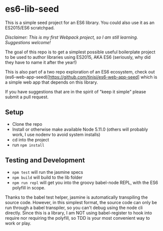 # es6-lib-seed

This is a simple seed project for an ES6 library. You could also use it as an ES2015/ES6 scratchpad.

_Disclaimer: This is my first Webpack project, so I am still learning. Suggestions welcome!_

The goal of this repo is to get a simplest possible useful boilerplate project to be used to author libraries using ES2015, AKA ES6 (seriously, why did they have to name it after the year!)

This is also part of a two repo exploration of an ES6 ecosystem, check out (es6-web-app-seed)[https://github.com/tinisi/es6-web-app-seed] which is a simple web app that depends on this library.

If you have suggestions that are in the spirit of "keep it simple" please submit a pull request.

## Setup

* Clone the repo
* Install or otherwise make available Node 5.11.0 (others will probably work, I use nodenv to avoid system installs)
* cd into the project
* run `npm install`

## Testing and Development

* `npm test` will run the jasmine specs
* `npm build` will build to the lib folder
* `npm run repl` will get you into the groovy babel-node REPL, with the ES6 polyfill in scope.

Thanks to the babel test helper, jasmine is automatically transpiling the source code. However, in this simplest format, the source code can only be run through a babel transpiler, so you can't debug using the node cli directly. Since this is a library, I am NOT using babel-register to hook into require nor requiring the polyfill, so TDD is your most convenient way to work or play.

